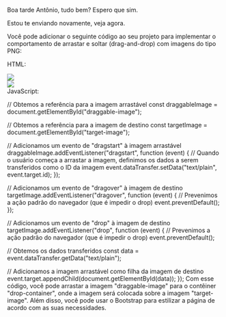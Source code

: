 Boa tarde Antônio, tudo bem? Espero que sim.

Estou te enviando novamente, veja agora.

Você pode adicionar o seguinte código ao seu projeto para implementar o comportamento de arrastar e soltar (drag-and-drop) com imagens do tipo PNG:

HTML:

<!-- Criamos um container com duas colunas usando o Bootstrap -->
<div class="container">
  <div class="row">
    <div class="col-sm-6">
      <!-- Aqui criamos um card para ser o container do nosso imagem arrastável -->
      <div class="card" id="drag-container">
        <!-- Adicionamos a imagem arrastável -->
        <img class="card-img-top" id="draggable-image" src="draggable-image.png" draggable="true">
      </div>
    </div>
    <div class="col-sm-6">
      <!-- Aqui criamos outro card para ser o container onde a imagem arrastável será solta -->
      <div class="card" id="drop-container">
        <!-- Adicionamos a imagem de destino -->
        <img class="card-img-top" id="target-image" src="target-image.png">
      </div>
    </div>
  </div>
</div>
JavaScript:

// Obtemos a referência para a imagem arrastável
const draggableImage = document.getElementById("draggable-image");


// Obtemos a referência para a imagem de destino
const targetImage = document.getElementById("target-image");


// Adicionamos um evento de "dragstart" à imagem arrastável
draggableImage.addEventListener("dragstart", function (event) {
  // Quando o usuário começa a arrastar a imagem, definimos os dados a serem transferidos como o ID da imagem
  event.dataTransfer.setData("text/plain", event.target.id);
});


// Adicionamos um evento de "dragover" à imagem de destino
targetImage.addEventListener("dragover", function (event) {
  // Prevenimos a ação padrão do navegador (que é impedir o drop)
  event.preventDefault();
});


// Adicionamos um evento de "drop" à imagem de destino
targetImage.addEventListener("drop", function (event) {
  // Prevenimos a ação padrão do navegador (que é impedir o drop)
  event.preventDefault();
  
  // Obtemos os dados transferidos
  const data = event.dataTransfer.getData("text/plain");
  
  // Adicionamos a imagem arrastável como filha da imagem de destino
  event.target.appendChild(document.getElementById(data));
});
Com esse código, você pode arrastar a imagem "draggable-image" para o contêiner "drop-container", onde a imagem será colocada sobre a imagem "target-image". Além disso, você pode usar o Bootstrap para estilizar a página de acordo com as suas necessidades.
